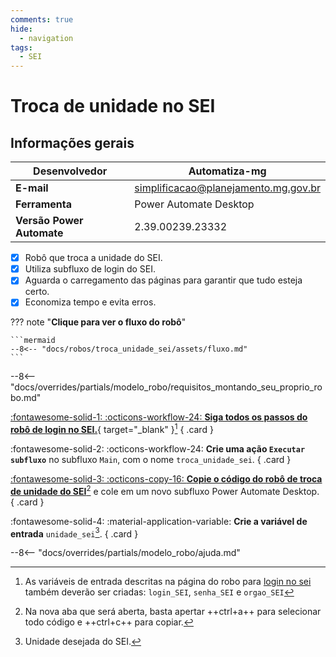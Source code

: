 ```yaml
---
comments: true
hide:
  - navigation
tags:
  - SEI
---
```


# Troca de unidade no SEI


## Informações gerais

| **Desenvolvedor**| Automatiza-mg  |
| ----------- | ------------------------------------ |
| **E-mail**       | simplificacao@planejamento.mg.gov.br|
| **Ferramenta**    | Power Automate Desktop |
| **Versão Power Automate**    | 2.39.00239.23332 |

- [x] Robô que troca a unidade do SEI.
- [x] Utiliza subfluxo de login do SEI.
- [x] Aguarda o carregamento das páginas para garantir que tudo esteja certo.
- [x] Economiza tempo e evita erros.

??? note "**Clique para ver o fluxo do robô**"

    ```mermaid
    --8<-- "docs/robos/troca_unidade_sei/assets/fluxo.md"
    ```

--8<-- "docs/overrides/partials/modelo_robo/requisitos_montando_seu_proprio_robo.md"

<div class="grid" markdown>

[:fontawesome-solid-1: :octicons-workflow-24: __Siga todos os passos do robô de login no SEI.__](../login_sei/#montando-o-seu-robo){ target="_blank" }[^1]
{ .card }

:fontawesome-solid-2: :octicons-workflow-24: __Crie uma ação `Executar subfluxo`__ no subfluxo `Main`, com o nome `troca_unidade_sei`.
{ .card }

[:fontawesome-solid-3: :octicons-copy-16: __Copie o código do robô de troca de unidade do SEI__](https://raw.githubusercontent.com/automatiza-mg/biblioteca-de-robos/main/robos/site/troca_unidade_sei.txt)[^2] e cole em um novo subfluxo Power Automate Desktop.
{ .card }

:fontawesome-solid-4: :material-application-variable: __Crie a variável de entrada__ `unidade_sei`[^3].
{ .card }

</div>

--8<-- "docs/overrides/partials/modelo_robo/ajuda.md"

[^1]: As variáveis de entrada descritas na página do robo para [login no sei](../login_sei/#montando-o-seu-robo) também deverão ser criadas: `login_SEI`, `senha_SEI` e `orgao_SEI`
[^2]: Na nova aba que será aberta, basta apertar ++ctrl+a++ para selecionar todo código e ++ctrl+c++ para copiar.
[^3]: Unidade desejada do SEI.

